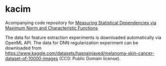 # kacim
Acompanying code repository for [Measuring Statistical Dependencies via Maximum Norm and Characteristic Functions](https://arxiv.org/pdf/2208.07934.pdf)

The data for feature extraction experiments is downloaded automatically via OpenML API.
The data for DNN regularization experiment can be downloaded from https://www.kaggle.com/datasets/hasnainjaved/melanoma-skin-cancer-dataset-of-10000-images (CC0: Public Domain license).
